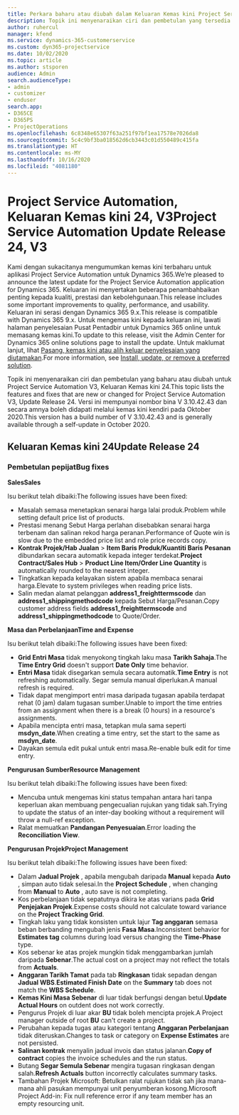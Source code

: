 ```yaml
---
title: Perkara baharu atau diubah dalam Keluaran Kemas kini Project Service Automation 24, V3
description: Topik ini menyenaraikan ciri dan pembetulan yang tersedia dalam Keluaran Kemas kini Project Service Automation 24, V3.
author: ruhercul
manager: kfend
ms.service: dynamics-365-customerservice
ms.custom: dyn365-projectservice
ms.date: 10/02/2020
ms.topic: article
ms.author: stsporen
audience: Admin
search.audienceType:
- admin
- customizer
- enduser
search.app:
- D365CE
- D365PS
- ProjectOperations
ms.openlocfilehash: 6c8348e65307f63a251f97bf1ea17578e7026da8
ms.sourcegitcommit: 5c4c9bf3ba018562d6cb3443c01d550489c415fa
ms.translationtype: HT
ms.contentlocale: ms-MY
ms.lasthandoff: 10/16/2020
ms.locfileid: "4081180"
---
```

# <a name="project-service-automation-update-release-24-v3"></a><span data-ttu-id="8fbc1-103">Project Service Automation, Keluaran Kemas kini 24, V3</span><span class="sxs-lookup"><span data-stu-id="8fbc1-103">Project Service Automation Update Release 24, V3</span></span>

<span data-ttu-id="8fbc1-104">Kami dengan sukacitanya mengumumkan kemas kini terbaharu untuk aplikasi Project Service Automation untuk Dynamics 365.</span><span class="sxs-lookup"><span data-stu-id="8fbc1-104">We’re pleased to announce the latest update for the Project Service Automation application for Dynamics 365.</span></span> <span data-ttu-id="8fbc1-105">Keluaran ini menyertakan beberapa penambahbaikan penting kepada kualiti, prestasi dan kebolehgunaan.</span><span class="sxs-lookup"><span data-stu-id="8fbc1-105">This release includes some important improvements to quality, performance, and usability.</span></span> <span data-ttu-id="8fbc1-106">Keluaran ini serasi dengan Dynamics 365 9.x.</span><span class="sxs-lookup"><span data-stu-id="8fbc1-106">This release is compatible with Dynamics 365 9.x.</span></span> <span data-ttu-id="8fbc1-107">Untuk mengemas kini kepada keluaran ini, lawati halaman penyelesaian Pusat Pentadbir untuk Dynamics 365 online untuk memasang kemas kini.</span><span class="sxs-lookup"><span data-stu-id="8fbc1-107">To update to this release, visit the Admin Center for Dynamics 365 online solutions page to install the update.</span></span> <span data-ttu-id="8fbc1-108">Untuk maklumat lanjut, lihat [Pasang, kemas kini atau alih keluar penyelesaian yang diutamakan](https://docs.microsoft.com/power-platform/admin/install-remove-preferred-solution).</span><span class="sxs-lookup"><span data-stu-id="8fbc1-108">For more information, see [Install, update, or remove a preferred solution](https://docs.microsoft.com/power-platform/admin/install-remove-preferred-solution).</span></span>

<span data-ttu-id="8fbc1-109">Topik ini menyenaraikan ciri dan pembetulan yang baharu atau diubah untuk Project Service Automation V3, Keluaran Kemas kini 24.</span><span class="sxs-lookup"><span data-stu-id="8fbc1-109">This topic lists the features and fixes that are new or changed for Project Service Automation V3, Update Release 24.</span></span> <span data-ttu-id="8fbc1-110">Versi ini mempunyai nombor bina V 3.10.42.43 dan secara amnya boleh didapati melalui kemas kini kendiri pada Oktober 2020.</span><span class="sxs-lookup"><span data-stu-id="8fbc1-110">This version has a build number of V 3.10.42.43 and is generally available through a self-update in October 2020.</span></span>

## <a name="update-release-24"></a><span data-ttu-id="8fbc1-111">Keluaran Kemas kini 24</span><span class="sxs-lookup"><span data-stu-id="8fbc1-111">Update Release 24</span></span>

### <a name="bug-fixes"></a><span data-ttu-id="8fbc1-112">Pembetulan pepijat</span><span class="sxs-lookup"><span data-stu-id="8fbc1-112">Bug fixes</span></span>

<span data-ttu-id="8fbc1-113">**Sales**</span><span class="sxs-lookup"><span data-stu-id="8fbc1-113">**Sales**</span></span>

<span data-ttu-id="8fbc1-114">Isu berikut telah dibaiki:</span><span class="sxs-lookup"><span data-stu-id="8fbc1-114">The following issues have been fixed:</span></span>

- <span data-ttu-id="8fbc1-115">Masalah semasa menetapkan senarai harga lalai produk.</span><span class="sxs-lookup"><span data-stu-id="8fbc1-115">Problem while setting default price list of products.</span></span>
- <span data-ttu-id="8fbc1-116">Prestasi menang Sebut Harga perlahan disebabkan senarai harga terbenam dan salinan rekod harga peranan.</span><span class="sxs-lookup"><span data-stu-id="8fbc1-116">Performance of Quote win is slow due to the embedded price list and role price records copy.</span></span>
- <span data-ttu-id="8fbc1-117">**Kontrak Projek/Hab Jualan** > **Item Baris Produk/Kuantiti Baris Pesanan** dibundarkan secara automatik kepada integer terdekat.</span><span class="sxs-lookup"><span data-stu-id="8fbc1-117">**Project Contract/Sales Hub** > **Product Line Item/Order Line Quantity** is automatically rounded to the nearest integer.</span></span>
- <span data-ttu-id="8fbc1-118">Tingkatkan kepada kelayakan sistem apabila membaca senarai harga.</span><span class="sxs-lookup"><span data-stu-id="8fbc1-118">Elevate to system privileges when reading price lists.</span></span>
- <span data-ttu-id="8fbc1-119">Salin medan alamat pelanggan **address1_freighttermscode** dan **address1_shippingmethodcode** kepada Sebut Harga/Pesanan.</span><span class="sxs-lookup"><span data-stu-id="8fbc1-119">Copy customer address fields **address1_freighttermscode** and **address1_shippingmethodcode** to Quote/Order.</span></span> 


<span data-ttu-id="8fbc1-120">**Masa dan Perbelanjaan**</span><span class="sxs-lookup"><span data-stu-id="8fbc1-120">**Time and Expense**</span></span>

<span data-ttu-id="8fbc1-121">Isu berikut telah dibaiki:</span><span class="sxs-lookup"><span data-stu-id="8fbc1-121">The following issues have been fixed:</span></span>

- <span data-ttu-id="8fbc1-122">**Grid Entri Masa** tidak menyokong tingkah laku masa **Tarikh Sahaja**.</span><span class="sxs-lookup"><span data-stu-id="8fbc1-122">The **Time Entry Grid** doesn't support **Date Only** time behavior.</span></span>
- <span data-ttu-id="8fbc1-123">**Entri Masa** tidak disegarkan semula secara automatik.</span><span class="sxs-lookup"><span data-stu-id="8fbc1-123">**Time Entry** is not refreshing automatically.</span></span> <span data-ttu-id="8fbc1-124">Segar semula manual diperlukan.</span><span class="sxs-lookup"><span data-stu-id="8fbc1-124">A manual refresh is required.</span></span>
- <span data-ttu-id="8fbc1-125">Tidak dapat mengimport entri masa daripada tugasan apabila terdapat rehat (0 jam) dalam tugasan sumber.</span><span class="sxs-lookup"><span data-stu-id="8fbc1-125">Unable to import the time entries from an assignment when there is a break (0 hours) in a resource's assignments.</span></span>
- <span data-ttu-id="8fbc1-126">Apabila mencipta entri masa, tetapkan mula sama seperti **msdyn_date**.</span><span class="sxs-lookup"><span data-stu-id="8fbc1-126">When creating a time entry, set the start to the same as **msdyn_date**.</span></span>
- <span data-ttu-id="8fbc1-127">Dayakan semula edit pukal untuk entri masa.</span><span class="sxs-lookup"><span data-stu-id="8fbc1-127">Re-enable bulk edit for time entry.</span></span>

<span data-ttu-id="8fbc1-128">**Pengurusan Sumber**</span><span class="sxs-lookup"><span data-stu-id="8fbc1-128">**Resource Management**</span></span>

<span data-ttu-id="8fbc1-129">Isu berikut telah dibaiki:</span><span class="sxs-lookup"><span data-stu-id="8fbc1-129">The following issues have been fixed:</span></span>

- <span data-ttu-id="8fbc1-130">Mencuba untuk mengemas kini status tempahan antara hari tanpa keperluan akan membuang pengecualian rujukan yang tidak sah.</span><span class="sxs-lookup"><span data-stu-id="8fbc1-130">Trying to update the status of an inter-day booking without a requirement will throw a null-ref exception.</span></span>
- <span data-ttu-id="8fbc1-131">Ralat memuatkan **Pandangan Penyesuaian**.</span><span class="sxs-lookup"><span data-stu-id="8fbc1-131">Error loading the **Reconciliation View**.</span></span>


<span data-ttu-id="8fbc1-132">**Pengurusan Projek**</span><span class="sxs-lookup"><span data-stu-id="8fbc1-132">**Project Management**</span></span>

<span data-ttu-id="8fbc1-133">Isu berikut telah dibaiki:</span><span class="sxs-lookup"><span data-stu-id="8fbc1-133">The following issues have been fixed:</span></span>

- <span data-ttu-id="8fbc1-134">Dalam **Jadual Projek** , apabila mengubah daripada **Manual** kepada **Auto** , simpan auto tidak selesai.</span><span class="sxs-lookup"><span data-stu-id="8fbc1-134">In the **Project Schedule** , when changing from **Manual** to **Auto** , auto save is not completing.</span></span>
- <span data-ttu-id="8fbc1-135">Kos perbelanjaan tidak sepatutnya dikira ke atas varians pada **Grid Penjejakan Projek**.</span><span class="sxs-lookup"><span data-stu-id="8fbc1-135">Expense costs should not calculate toward variance on the **Project Tracking Grid**.</span></span>
- <span data-ttu-id="8fbc1-136">Tingkah laku yang tidak konsisten untuk lajur **Tag anggaran** semasa beban berbanding mengubah jenis **Fasa Masa**.</span><span class="sxs-lookup"><span data-stu-id="8fbc1-136">Inconsistent behavior for **Estimates tag** columns during load versus changing the **Time-Phase** type.</span></span>
- <span data-ttu-id="8fbc1-137">Kos sebenar ke atas projek mungkin tidak menggambarkan jumlah daripada **Sebenar**.</span><span class="sxs-lookup"><span data-stu-id="8fbc1-137">The actual cost on a project may not reflect the totals from **Actuals**.</span></span>
- <span data-ttu-id="8fbc1-138">**Anggaran Tarikh Tamat** pada tab **Ringkasan** tidak sepadan dengan **Jadual WBS**.</span><span class="sxs-lookup"><span data-stu-id="8fbc1-138">**Estimated Finish Date** on the **Summary** tab does not match the **WBS Schedule**.</span></span>
- <span data-ttu-id="8fbc1-139">**Kemas Kini Masa Sebenar** di luar tidak berfungsi dengan betul.</span><span class="sxs-lookup"><span data-stu-id="8fbc1-139">**Update Actual Hours** on outdent does not work correctly.</span></span>
- <span data-ttu-id="8fbc1-140">Pengurus Projek di luar akar **BU** tidak boleh mencipta projek.</span><span class="sxs-lookup"><span data-stu-id="8fbc1-140">A Project manager outside of root **BU** can't create a project.</span></span>
- <span data-ttu-id="8fbc1-141">Perubahan kepada tugas atau kategori tentang **Anggaran Perbelanjaan** tidak diteruskan.</span><span class="sxs-lookup"><span data-stu-id="8fbc1-141">Changes to task or category on **Expense Estimates** are not persisted.</span></span>
- <span data-ttu-id="8fbc1-142">**Salinan kontrak** menyalin jadual invois dan status jalanan.</span><span class="sxs-lookup"><span data-stu-id="8fbc1-142">**Copy of contract** copies the invoice schedules and the run status.</span></span>
- <span data-ttu-id="8fbc1-143">Butang **Segar Semula Sebenar** mengira tugasan ringkasan dengan salah.</span><span class="sxs-lookup"><span data-stu-id="8fbc1-143">**Refresh Actuals** button incorrectly calculates summary tasks.</span></span>
- <span data-ttu-id="8fbc1-144">Tambahan Projek Microsoft: Betulkan ralat rujukan tidak sah jika mana-mana ahli pasukan mempunyai unit penyumberan kosong.</span><span class="sxs-lookup"><span data-stu-id="8fbc1-144">Microsoft Project Add-in: Fix null reference error if any team member has an empty resourcing unit.</span></span>

